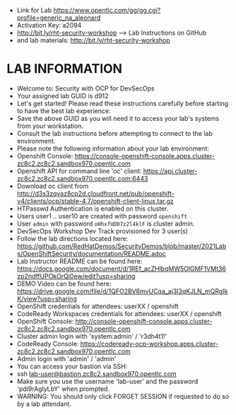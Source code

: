 - Link for Lab https://www.opentlc.com/gg/gg.cgi?profile=generic_na_aleonard
- Activation Key: a2094
- http://bit.ly/rht-security-workshop —> Lab Instructions on GitHub
- and lab materials: http://bit.ly/rht-security-workshop

# LAB INFORMATION
- Welcome to: Security with OCP for DevSecOps
- Your assigned lab GUID is	d912
- Let's get started! Please read these instructions carefully before starting to have the best lab experience:
- Save the above GUID as you will need it to access your lab's systems from your workstation.
- Consult the lab instructions before attempting to connect to the lab environment.
- Please note the following information about your lab environment:
- Openshift Console: https://console-openshift-console.apps.cluster-zc8c2.zc8c2.sandbox970.opentlc.com
- Openshift API for command line 'oc' client: https://api.cluster-zc8c2.zc8c2.sandbox970.opentlc.com:6443
- Download oc client from http://d3s3zqyaz8cp2d.cloudfront.net/pub/openshift-v4/clients/ocp/stable-4.7/openshift-client-linux.tar.gz
- HTPasswd Authentication is enabled on this cluster.
- Users user1 .. user10 are created with password `openshift`
- User `admin` with password `oHhxfUDD7z2l4klF` is cluster admin.
- DevSecOps Workshop Dev Track provisioned for 3 user(s)
- Follow the lab directions located here: https://github.com/RedHatDemos/SecurityDemos/blob/master/2021Labs/OpenShiftSecurity/documentation/README.adoc
- Lab Instructor README can be found here: https://docs.google.com/document/d/1REf_acZHlbqMW5OlGMF1VMt36zp2ndffUPOkOrQi0ew/edit?usp=sharing
- DEMO Video can be found here: https://drive.google.com/file/d/1QFO2BV6mvUCqa_aj3I3qKJLN_mQRgIkK/view?usp=sharing
- OpenShift credentials for attendees: userXX / openshift
- CodeReady Workspaces credentials for attendees: userXX / openshift
- OpenShift Console: http://console-openshift-console.apps.cluster-zc8c2.zc8c2.sandbox970.opentlc.com
- Cluster admin login with 'system:admin' / 'r3dh4t1!'
- CodeReady Console: https://codeready-ocp-workshop.apps.cluster-zc8c2.zc8c2.sandbox970.opentlc.com
- Admin login with 'admin' / 'admin'
- You can access your bastion via SSH:
- ssh lab-user@bastion.zc8c2.sandbox970.opentlc.com
- Make sure you use the username 'lab-user' and the password 'pdi9rAglyLbY' when prompted.
- WARNING: You should only click FORGET SESSION if requested to do so by a lab attendant.

